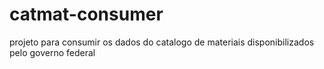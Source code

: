 # catmat-consumer
projeto para consumir os dados do catalogo de materiais disponibilizados pelo governo federal
